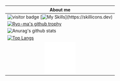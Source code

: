 
|About me|
|---|
|![visitor badge](https://visitor-badge.glitch.me/badge?page_id=6rube.6rube) [![My Skills](https://skillicons.dev/icons?i=js,html,css,bootstrap,cs,deno,discord,docker,dotnet,electron,express,figma,git,github,go,godot,java,linux,md,nginx,nodejs,ps,powershell,py,rust,tauri,svelte,ts,visualstudio,vscode,)](https://skillicons.dev) |
|[![Ryo-ma's github trophy](https://github-profile-trophy.vercel.app/?username=6rube&row=1)](https://github.com/ryo-ma/github-profile-trophy)|
| ![Anurag's github stats](https://github-readme-stats.vercel.app/api?username=6rube) |
| [![Top Langs](https://github-readme-stats.vercel.app/api/top-langs/?username=6rube)](https://github.com/anuraghazra/github-readme-stats) |
|<div align="center"><img src="example.svg" width="100" height="100" alt="css-in-readme"></div>|
